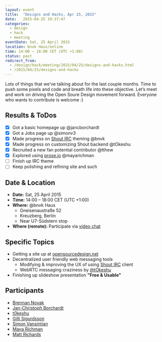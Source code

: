 ```yaml
---
layout: event
title:  "Designs and Hacks, Apr 25, 2015"
date:   2015-04-25 19:37:47
categories:
  - design
  - hack
  - meeting
eventDate: Sat, 25 April 2015
location: bnvk Haus/online
time: 14:00 – 18:00 CET (UTC +1:00)
status: past
redirect_from:
  - /design/hack/meeting/2015/04/25/designs-and-hacks.html
  - /2015/04/25/designs-and-hacks
---
```

Lots of things that we've talking about for the last couple months. Time to push some pixels and code and breath life into these objective. Let’s meet and work on driving the Open Soure Design movement forward. Everyone who wants to contribute is welcome :)

## Results & ToDos

- [X] Got a basic homepage up @jancborchardt
- [X] Got a Jobs page up @simonv3
- [X] Made progress on [Shout IRC](https://github.com/bnvk/shout) theming @bnvk
- [X] Made progress on customizing Shout backend @tOkeshu
- [X] Recruited a new fan potential contributor @tthew
- [X] Explored using [prose.io](http://prose.io) @mayarichman
- [ ] Finish up IRC theme
- [ ] Keep polishing and refining site and such

## Date & Location

- **Date:** Sat, 25 April 2015
- **Time:** 14:00 – 18:00 CET (UTC +1:00)
- **Where:** @bnvk Haus
    - Gneisenaustraße 52
    - Kreuzberg, Berlin
    - Near U7-Südstern stop
- **Where (remote):** Participate via [video chat](https://appear.in/opensourcedesign)

## Specific Topics

* Getting a site up at [opensourcedesign.net](http://opensourcedesign.net)
* Decentralized user friendly web messaging tools
    * Modifying & improving the UX of using [Shout IRC](http://shout-irc.com) client
    * WebRTC messaging craziness by [@tOkeshu](https://github.com/tOkeshu)
* Finishing up slideshow presentation **"Free & Usable"**

## Participants

* [Brennan Novak](https://github.com/bnvk)
* [Jan-Christoph Borchardt](https://github.com/jancborchardt)
* [t0keshu](https://github.com/tOkeshu)
* [Gilli Sigurdsson](https://github.com/gillisig)
* [Simon Vansintjan](https://github.com/simonv3)
* [Maya Richman](https://github.com/mayarichman)
* [Matt Richards](https://github.com/tthew)
